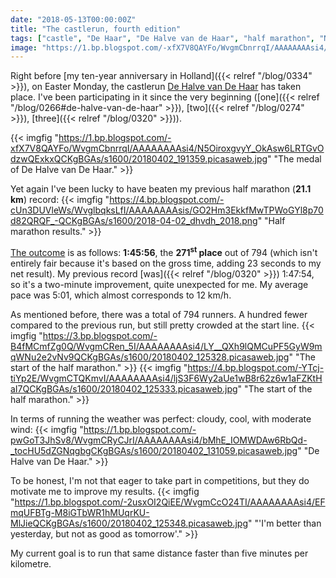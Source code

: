 ```yaml
---
date: "2018-05-13T00:00:00Z"
title: "The castlerun, fourth edition"
tags: ["castle", "De Haar", "De Halve van de Haar", "half marathon", "Netherlands", "running", "sport"]
image: "https://1.bp.blogspot.com/-xfX7V8QAYFo/WvgmCbnrrqI/AAAAAAAAsi4/N5OiroxgvyY_OkAsw6LRTGvOdzwQExkxQCKgBGAs/s1600/20180402_191359.picasaweb.jpg"
---
```


Right before [my ten-year anniversary in Holland]({{< relref "/blog/0334" >}}), on Easter Monday, the castlerun [De Halve van De Haar](http://www.dehalvevandehaar.nl/) has taken place. I've been participating in it since the very beginning ([one]({{< relref "/blog/0266#de-halve-van-de-haar" >}}), [two]({{< relref "/blog/0274" >}}), [three]({{< relref "/blog/0320" >}})).

<!--more-->

{{< imgfig "https://1.bp.blogspot.com/-xfX7V8QAYFo/WvgmCbnrrqI/AAAAAAAAsi4/N5OiroxgvyY_OkAsw6LRTGvOdzwQExkxQCKgBGAs/s1600/20180402_191359.picasaweb.jpg" "The medal of De Halve van De Haar." >}}

Yet again I've been lucky to have beaten my previous half marathon (**21.1 km**) record:
{{< imgfig "https://4.bp.blogspot.com/-cUn3DUVleWs/WvglbqksLfI/AAAAAAAAsis/GO2Hm3EkkfMwTPWoGYl8p70d82QRQF_-QCKgBGAs/s1600/2018-04-02_dhvdh_2018.png" "Half marathon results." >}}

[The outcome](https://evenementen.uitslagen.nl/2018/dehalvevandehaar/details.php?s=21071) is as follows: **1:45:56**, the **271<sup>st</sup> place** out of 794 (which isn't entirely fair because it's based on the gross time, adding 23 seconds to my net result). My previous record [was]({{< relref "/blog/0320" >}}) 1:47:54, so it's a two-minute improvement, quite unexpected for me. My average pace was 5:01, which almost corresponds to 12 km/h.

As mentioned before, there was a total of 794 runners. A hundred fewer compared to the previous run, but still pretty crowded at the start line.
{{< imgfig "https://3.bp.blogspot.com/-B4fMCmfZg0Q/WvgmCRen_5I/AAAAAAAAsi4/LY__QXh9lQMCuPF5GyW9mqWNu2e2vNv9QCKgBGAs/s1600/20180402_125328.picasaweb.jpg" "The start of the half marathon." >}}
{{< imgfig "https://4.bp.blogspot.com/-YTcj-tiYp2E/WvgmCTQKmvI/AAAAAAAAsi4/ljS3F6Wy2aUe1wB8r62z6w1aFZKtHaI7QCKgBGAs/s1600/20180402_125333.picasaweb.jpg" "The start of the half marathon." >}}

In terms of running the weather was perfect: cloudy, cool, with moderate wind:
{{< imgfig "https://1.bp.blogspot.com/-pwGoT3JhSv8/WvgmCRyCJrI/AAAAAAAAsi4/bMhE_IOMWDAw6RbQd-_tocHU5dZGNqgbgCKgBGAs/s1600/20180402_131059.picasaweb.jpg" "De Halve van De Haar." >}}

To be honest, I'm not that eager to take part in competitions, but they do motivate me to improve my results.
{{< imgfig "https://1.bp.blogspot.com/-2usxOI2QiEE/WvgmCcO24TI/AAAAAAAAsi4/EFmqUFBTg-M8iGTbWR1hMUqrKU-MlJieQCKgBGAs/s1600/20180402_125348.picasaweb.jpg" "'I'm better than yesterday, but not as good as tomorrow'." >}}

My current goal is to run that same distance faster than five minutes per kilometre.
